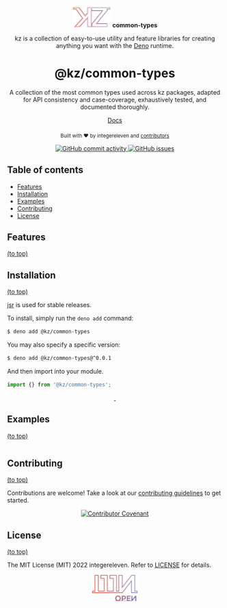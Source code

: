 <p align="center">
<img alt="kz logo" height="48" src="https://raw.githubusercontent.com/i11n/.github/main/svg/kz/color/kz.svg" />
<strong>common-types</strong>
</p>

<p align="center">
kz is a collection of easy-to-use utility and feature libraries for creating anything you want with the <a href="https://deno.com">Deno</a> runtime.
</p>

<h1 align="center">@kz/common-types</h1>

<p align="center">
A collection of the most common types used across kz packages, adapted for API consistency and case-coverage, exhaustively tested, and documented thoroughly.
</p>

<p align="center">
<a href="https://jsr.io/@kz/common-types/doc">Docs</a>
</p>

<p align="center">
<sub>Built with ❤ by integereleven and <a href="https://github.com/kz-io/common-types/graphs/contributors">contributors</a></sub>
</p>

<p align="center">
<a href="https://github.com/kz-io/common-types/commits">
  <img alt="GitHub commit activity" src="https://img.shields.io/github/commit-activity/m/kz-io/common-types?style=flat-square">
</a>
<a href="https://github.com/kz-io/common-types/issues">
  <img alt="GitHub issues" src="https://img.shields.io/github/issues-raw/kz-io/common-types?style=flat-square">
</a>
<!-- No symbols to cover
<a href="https://codecov.io/gh/kz-io/common-types" >
  <img src="https://codecov.io/gh/kz-io/common-types/graph/badge.svg?token=EK5CNEBUPG"/>
</a>
-->
</p>

## Table of contents

- [Features](#features)
- [Installation](#installation)
- [Examples](#examples)
- [Contributing](#contributing)
- [License](#license)

## Features

[(to top)](#table-of-contents)

<!-- @TODO Enumerate key features -->

## Installation

[(to top)](#table-of-contents)

[jsr][JSR] is used for stable releases.

To install, simply run the `deno add` command:

```bash
$ deno add @kz/common-types
```

You may also specify a specific version:

```bash
$ deno add @kz/common-types@^0.0.1
```

And then import into your module.

```ts ignore
import {} from '@kz/common-types';
```

<p align="center">
<a href="https://jsr.io/@kz/common-types">
  <img src="https://jsr.io/badges/@kz/common-types" alt="" />
</a>
<a href="https://jsr.io/@kz/common-types">
  <img src="https://jsr.io/badges/@kz/common-types/score" alt="" />
</a>
</p>

## Examples

[(to top)](#table-of-contents)

<!-- @TODO Add an example, or add links to examples -->

```ts
```

## Contributing

[(to top)](#table-of-contents)

Contributions are welcome! Take a look at our [contributing guidelines][contributing] to get started.

<p align="center">
<a href="https://github.com/i11n/.github/blob/main/.github/CODE_OF_CONDUCT.md">
  <img alt="Contributor Covenant" src="https://img.shields.io/badge/Contributor%20Covenant-2.1-4baaaa.svg?style=flat-square" />
</a>
</p>

## License

[(to top)](#table-of-contents)

The MIT License (MIT) 2022 integereleven. Refer to [LICENSE][license] for details.

<p align="center">
<img
  alt="kz.io logo"
  height="64"
  src="https://raw.githubusercontent.com/i11n/.github/main/svg/brand/color/open-stroke.svg"
/>
</p>

[deno]: https://deno.dom "Deno homepage"
[jsr]: https://jsr.io "JSR homepage"
[branches]: https://github.com/kz-io/common-types/branches "@kz/common-types branches on GitHub"
[releases]: https://github.com/kz-io/common-types/releases "@kz/common-types releases on GitHub"
[contributing]: https://github.com/kz-io/common-types/blob/main/CONTRIBUTING.md "@kz/common-types contributing guidelines"
[license]: https://github.com/kz-io/common-types/blob/main/LICENSE "@kz/common-types license"
